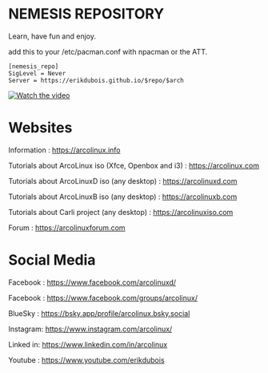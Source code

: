 # NEMESIS REPOSITORY


Learn, have fun and enjoy.

add this to your /etc/pacman.conf with npacman or the ATT.

```
[nemesis_repo]
SigLevel = Never
Server = https://erikdubois.github.io/$repo/$arch
```

[![Watch the video](https://img.youtube.com/vi/guHmlOP0MQo/0.jpg)](https://youtu.be/guHmlOP0MQo)



# Websites

Information : https://arcolinux.info

Tutorials about ArcoLinux iso (Xfce, Openbox and i3) : https://arcolinux.com

Tutorials about ArcoLinuxD iso (any desktop) : https://arcolinuxd.com

Tutorials about ArcoLinuxB iso (any desktop) : https://arcolinuxb.com

Tutorials about Carli project (any desktop) : https://arcolinuxiso.com

Forum : https://arcolinuxforum.com


# Social Media

Facebook : https://www.facebook.com/arcolinuxd/

Facebook : https://www.facebook.com/groups/arcolinux/

BlueSky : https://bsky.app/profile/arcolinux.bsky.social

Instagram: https://www.instagram.com/arcolinux/

Linked in: https://www.linkedin.com/in/arcolinux

Youtube  : https://www.youtube.com/erikdubois

